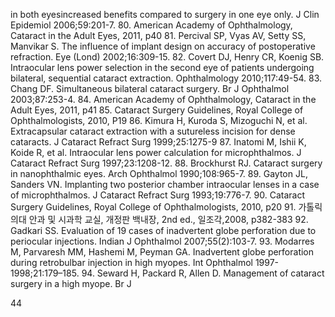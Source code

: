 in both eyesincreased benefits compared to surgery in one eye only. J Clin Epidemiol 2006;59:201-7.
80. American Academy of Ophthalmology, Cataract in the Adult Eyes, 2011, p40
81. Percival SP, Vyas AV, Setty SS, Manvikar S. The influence of implant design on accuracy of postoperative refraction. Eye (Lond) 2002;16:309-15.
82. Covert DJ, Henry CR, Koenig SB. Intraocular lens power selection in the second eye of patients undergoing bilateral, sequential cataract extraction. Ophthalmology 2010;117:49-54.
83. Chang DF. Simultaneous bilateral cataract surgery. Br J Ophthalmol 2003;87:253-4.
84. American Academy of Ophthalmology, Cataract in the Adult Eyes, 2011, p41
85. Cataract Surgery Guidelines, Royal College of Ophthalmologists, 2010, P19
86. Kimura H, Kuroda S, Mizoguchi N, et al. Extracapsular cataract extraction with a sutureless incision for dense cataracts. J Cataract Refract Surg 1999;25:1275-9
87. Inatomi M, Ishii K, Koide R, et al. Intraocular lens power calculation for microphthalmos. J Cataract Refract Surg 1997;23:1208-12.
88. Brockhurst RJ. Cataract surgery in nanophthalmic eyes. Arch Ophthalmol 1990;108:965-7.
89. Gayton JL, Sanders VN. Implanting two posterior chamber intraocular lenses in a case of microphthalmos. J Cataract Refract Surg 1993;19:776-7.
90. Cataract Surgery Guidelines, Royal College of Ophthalmologists, 2010, p20
91. 가톨릭의대 안과 및 시과학 교실, 개정판 백내장, 2nd ed., 일조각,2008, p382-383
92. Gadkari SS. Evaluation of 19 cases of inadvertent globe perforation due to periocular injections. Indian J Ophthalmol 2007;55(2):103-7.
93. Modarres M, Parvaresh MM, Hashemi M, Peyman GA. Inadvertent globe perforation during retrobulbar injection in high myopes. Int Ophthalmol 1997-1998;21:179–185.
94. Seward H, Packard R, Allen D. Management of cataract surgery in a high myope. Br J

<PAGE>44